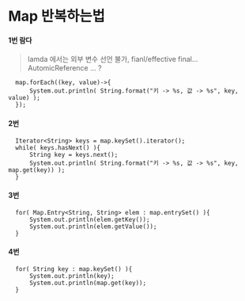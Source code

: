 # Map 반복하는법

#### 1번 람다
>  lamda 에서는 외부 변수 선언 불가, fianl/effective final... AutomicReference ... ?
```
  map.forEach((key, value)->{
      System.out.println( String.format("키 -> %s, 값 -> %s", key, value) );
  });
```

#### 2번
```
  Iterator<String> keys = map.keySet().iterator();
  while( keys.hasNext() ){
      String key = keys.next();
      System.out.println( String.format("키 -> %s, 값 -> %s", key, map.get(key)) );
  }
```

#### 3번
```
  for( Map.Entry<String, String> elem : map.entrySet() ){
      System.out.println(elem.getKey());
      System.out.println(elem.getValue());
  }
```

#### 4번
```
  for( String key : map.keySet() ){
      System.out.println(key);
      System.out.println(map.get(key));
  }
```